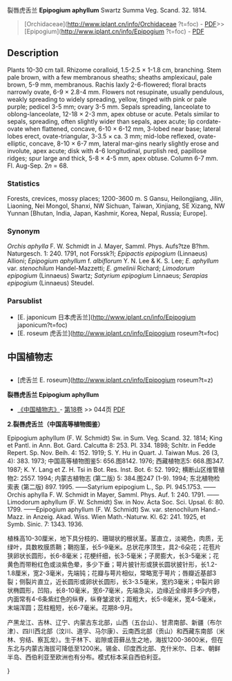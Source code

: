 裂唇虎舌兰 **Epipogium aphyllum** Swartz Summa Veg. Scand. 32. 1814.

> [Orchidaceae](http://www.iplant.cn/info/Orchidaceae ?t=foc) - [PDF](http://iplant.cn/foc/pdf/Orchidaceae.pdf)>>[Epipogium](http://www.iplant.cn/info/Epipogium ?t=foc) - [PDF](http://www.iplant.cn/foc/pdf/Epipogium.pdf)

## Description

Plants 10-30 cm tall. Rhizome coralloid, 1.5-2.5 × 1-1.8 cm, branching. Stem pale brown, with a few membranous sheaths; sheaths amplexicaul, pale brown, 5-9 mm, membranous. Rachis laxly 2-6-flowered; floral bracts narrowly ovate, 6-9 × 2.8-4 mm. Flowers not resupinate, usually pendulous, weakly spreading to widely spreading, yellow, tinged with pink or pale purple; pedicel 3-5 mm; ovary 3-5 mm. Sepals spreading, lanceolate to oblong-lanceolate, 12-18 × 2-3 mm, apex obtuse or acute. Petals similar to sepals, spreading, often slightly wider than sepals, apex acute; lip cordate-ovate when flattened, concave, 6-10 × 6-12 mm, 3-lobed near base; lateral lobes erect, ovate-triangular, 3-3.5 × ca. 3 mm; mid-lobe reflexed, ovate-elliptic, concave, 8-10 × 6-7 mm, lateral mar-gins nearly slightly erose and involute, apex acute; disk with 4-6 longitudinal, purplish red, papillose ridges; spur large and thick, 5-8 × 4-5 mm, apex obtuse. Column 6-7 mm. Fl. Aug-Sep. 2*n* = 68.

### Statistics
Forests, crevices, mossy places; 1200-3600 m. S Gansu, Heilongjiang, Jilin, Liaoning, Nei Mongol, Shanxi, NW Sichuan, Taiwan, Xinjiang, SE Xizang, NW Yunnan [Bhutan, India, Japan, Kashmir, Korea, Nepal, Russia; Europe].

### Synonym
*Orchis aphylla* F. W. Schmidt in J. Mayer, Samml. Phys. Aufs?tze B?hm. Naturgesch. 1: 240. 1791, not Forssk?l; *Epipactis epipogium* (Linnaeus) Allioni; *Epipogium aphyllum* f. *albiflorum* Y. N. Lee & K. S. Lee; *E. aphyllum* var. *stenochilum* Handel-Mazzetti; *E. gmelinii* Richard; *Limodorum epipogium* (Linnaeus) Swartz; *Satyrium epipogium* Linnaeus; *Serapias epipogium* (Linnaeus) Steudel.

### Parsublist

* [E.  japonicum  日本虎舌兰](http://www.iplant.cn/info/Epipogium japonicum?t=foc)
* [E.  roseum  虎舌兰](http://www.iplant.cn/info/Epipogium roseum?t=foc)

## 中国植物志

## 
* [虎舌兰  E.  roseum](http://www.iplant.cn/info/Epipogium roseum?t=z)

**裂唇虎舌兰 Epipogium aphyllum**

* [《中国植物志》](http://www.iplant.cn/frps)- [第18卷](http://www.iplant.cn/frps/vol/18) >> 044页 [PDF](http://www.iplant.cn/frps/pdf/18/044.pdf)

**2.裂唇虎舌兰（中国高等植物图鉴）**

Epipogium aphyllum (F. W. Schmidt) Sw. in Sum. Veg. Scand. 32. 1814; King et Pantl. in Ann. Bot. Gard. Calcutta 8: 253. Pl. 334. 1898; Schltr. in Fedde Repert. Sp. Nov. Beih. 4: 152. 1919; S. Y. Hu in Quart. J. Taiwan Mus. 26 (3, 4): 383. 1973; 中国高等植物图鉴5: 656.图8142. 1976; 西藏植物志5: 668.图347. 1987; K. Y. Lang et Z. H. Tsi in Bot. Res. Inst. Bot. 6: 52. 1992; 横断山区维管植物2: 2557. 1994; 内蒙古植物志 (第二版) 5: 384.图247 (1-9). 1994; 东北植物检索表 (第二版) 897. 1995. ——Satyrium epipogium L., Sp. Pl. 945.1753. ——Orchis aphylla F. W. Schmidt in Mayer, Samml. Phys. Auf. 1: 240. 1791. ——Limodorum aphyllum (F. W. Schmidt) Sw. in Nov. Acta Soc. Sci. Upsal. 6: 80. 1799. ——Epipogium aphyllum (F. W. Schmidt) Sw. var. stenochilum Hand.-Mazz. in Anzeig. Akad. Wiss. Wien Math.-Naturw. Kl. 62: 241. 1925, et Symb. Sinic. 7: 1343. 1936.

植株高10-30厘米，地下具分枝的、珊瑚状的根状茎。茎直立，淡褐色，肉质，无绿叶，具数枚膜质鞘；鞘抱茎，长5-9毫米。总状花序顶生，具2-6朵花；花苞片狭卵状长圆形，长6-8毫米；花梗纤细，长3-5毫米；子房膨大，长3-5毫米；花黄色而带粉红色或淡紫色晕，多少下垂；萼片披针形或狭长圆状披针形，长1.2-1.8厘米，宽2-3毫米，先端钝；花瓣与萼片相似，常略宽于萼片；唇瓣近基部3裂；侧裂片直立，近长圆形或卵状长圆形，长3-3.5毫米，宽约3毫米；中裂片卵状椭圆形，凹陷，长8-10毫米，宽6-7毫米，先端急尖，边缘近全缘并多少内卷，内面常有4-6条紫红色的纵脊，纵脊皱波状；距粗大，长5-8毫米，宽4-5毫米，末端浑圆；蕊柱粗短，长6-7毫米。花期8-9月。

产黑龙江、吉林、辽宁、内蒙古东北部，山西（五台山）、甘肃南部、新疆（布尔津）、四川西北部（汶川、道孚、马尔康）、云南西北部（贡山）和西藏东南部（米林、穷结、察瓦龙）。生于林下、岩隙或苔藓丛生之地，海拔1200-3600米，但在东北与内蒙古海拔可降低至1200米。锡金、印度西北部、克什米尔、日本、朝鲜半岛、西伯利亚至欧洲也有分布。模式标本采自西伯利亚。

}